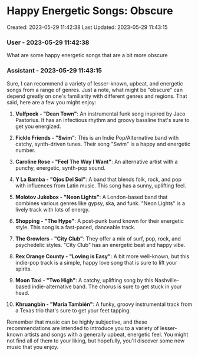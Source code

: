 # Happy Energetic Songs: Obscure

Created: 2023-05-29 11:42:38
Last Updated: 2023-05-29 11:43:15

### User - 2023-05-29 11:42:38

What are some happy energetic songs that are a bit more obscure

### Assistant - 2023-05-29 11:43:15

Sure, I can recommend a variety of lesser-known, upbeat, and energetic songs from a range of genres. Just a note, what might be "obscure" can depend greatly on one's familiarity with different genres and regions. That said, here are a few you might enjoy:

1. **Vulfpeck - "Dean Town"**: An instrumental funk song inspired by Jaco Pastorius. It has an infectious rhythm and groovy bassline that's sure to get you energized.

2. **Fickle Friends - "Swim"**: This is an Indie Pop/Alternative band with catchy, synth-driven tunes. Their song "Swim" is a happy and energetic number.

3. **Caroline Rose - "Feel The Way I Want"**: An alternative artist with a punchy, energetic, synth-pop sound.

4. **Y La Bamba - "Ojos Del Sol"**: A band that blends folk, rock, and pop with influences from Latin music. This song has a sunny, uplifting feel.

5. **Molotov Jukebox - "Neon Lights"**: A London-based band that combines various genres like gypsy, ska, and funk. "Neon Lights" is a lively track with lots of energy.

6. **Shopping - "The Hype"**: A post-punk band known for their energetic style. This song is a fast-paced, danceable track.

7. **The Growlers - "City Club"**: They offer a mix of surf, pop, rock, and psychedelic styles. "City Club" has an energetic beat and happy vibe.

8. **Rex Orange County - "Loving is Easy"**: A bit more well-known, but this indie-pop track is a simple, happy love song that is sure to lift your spirits.

9. **Moon Taxi - "Two High"**: A catchy, uplifting song by this Nashville-based indie-alternative band. The chorus is sure to get stuck in your head.

10. **Khruangbin - "Maria También"**: A funky, groovy instrumental track from a Texas trio that's sure to get your feet tapping.

Remember that music can be highly subjective, and these recommendations are intended to introduce you to a variety of lesser-known artists and songs with a generally upbeat, energetic feel. You might not find all of them to your liking, but hopefully, you'll discover some new music that you enjoy.

